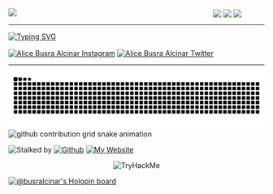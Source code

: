 <div align="center">
<img src="https://user-images.githubusercontent.com/61082741/229756322-668d3b55-9040-4728-bcf4-3a074b12f90c.gif" align="left" style="width: 80%" />
</div>


<a href="https://busralcinar.github.io/" target="blank">
<img align="center" src="https://user-images.githubusercontent.com/61082741/182169759-e2f9ecf6-42f2-413e-8acd-967a86544c98.png"/></a>
<a href="https://busralcinar.github.io/" target="blank">
<img align="center" src="https://user-images.githubusercontent.com/61082741/182169612-c117eb61-a8cc-40c8-9643-e1b98257b835.png"/></a>
<a href="https://busralcinar.github.io/" target="blank">
<img align="center" src="https://user-images.githubusercontent.com/61082741/182169924-4f6df2b5-e0ce-47a1-a01e-2618766d52dc.png"/></a>

<hr>

[![Typing SVG](https://readme-typing-svg.demolab.com?font=Press+Start+2P&size=12&pause=1000&color=F7ED1A&width=435&lines=HEY+THERE%2C+I'M+ALICE!;+I+ENJOY+BUILDING+RARE+STUFF%F0%9F%A6%84+;I+LOVE+BABY+YODA+%F0%9F%92%9A+%26+LOST+ARK+%F0%9F%8C%B1)](https://git.io/typing-svg)






<p align="left">
<a href="https://www.instagram.com/jpkokeshi/" target="blank">
<img align="center" src="https://user-images.githubusercontent.com/61082741/182170173-98db2d98-5bf3-444f-97bd-765d5c30335a.png" width="28px" alt="Alice Busra Alcinar Instagram"/></a>
<a href="https://twitter.com/busralcinar" target="blank">
<img align="center" src="https://user-images.githubusercontent.com/61082741/182170297-f4961bb5-b05f-47e1-90b7-69ade4622082.png" width="40px" alt="Alice Busra Alcinar Twitter"/></a>
</p>
<hr/> 

![github contribution grid snake animation](https://github.com/busralcinar/busralcinar/blob/main/.github/workflows/github-contribution-grid-snake-dark.svg)
![github contribution grid snake animation](https://raw.githubusercontent.com/busralcinar/busralcinar/output/github-contribution-grid-snake.svg#gh-light-mode-only)




![Stalked by](https://komarev.com/ghpvc/?username=DarkStark9000&color=6c5eff)
[![Github](https://img.shields.io/github/followers/busralcinar?label=Follow&style=social)](https://github.com/busralcinar)
[![My Website](https://img.shields.io/badge/My-Website-green?style=flat&logo=google-chrome)](https://busralcinar.github.io/)

<p align="center">
<img src="https://tryhackme-badges.s3.amazonaws.com/busralcinar.png" alt="TryHackMe">

</p>


[![@busralcinar's Holopin board](https://holopin.io/api/user/board?user=busralcinar)](https://holopin.io/@busralcinar)
